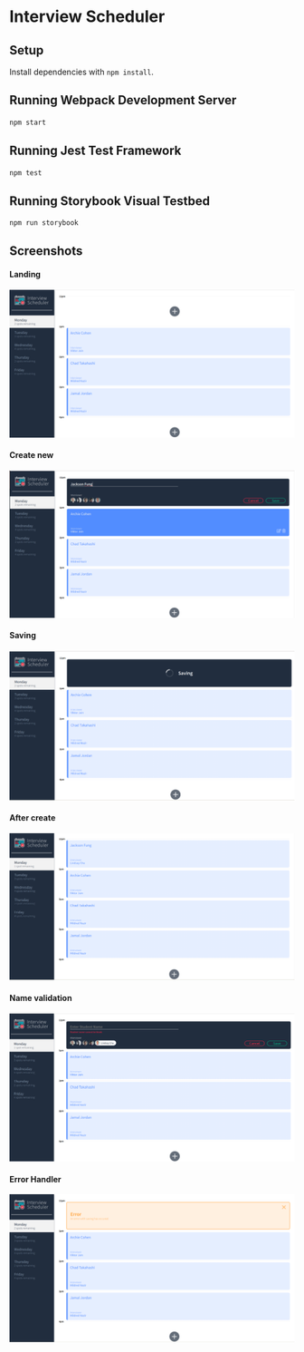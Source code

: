 # Interview Scheduler

## Setup

Install dependencies with `npm install`.

## Running Webpack Development Server

```sh
npm start
```

## Running Jest Test Framework

```sh
npm test
```

## Running Storybook Visual Testbed

```sh
npm run storybook
```
## Screenshots

#### Landing
!["Landing"](https://github.com/jacksonf21/scheduler/blob/master/public/desc/w-home.png?raw=true)

#### Create new
!["Create new"](https://github.com/jacksonf21/scheduler/blob/master/public/desc/w-create_new.png?raw=true)

#### Saving
!["Saving](https://github.com/jacksonf21/scheduler/blob/master/public/desc/w-saving.png?raw=true)

#### After create
!["After create"](https://github.com/jacksonf21/scheduler/blob/master/public/desc/w-after_create.png?raw=true)

#### Name validation
!["Name validation"](https://github.com/jacksonf21/scheduler/blob/master/public/desc/w-name_validator.png?raw=true)

#### Error Handler
!["Error handler"](https://github.com/jacksonf21/scheduler/blob/master/public/desc/w-error_.png?raw=true)


